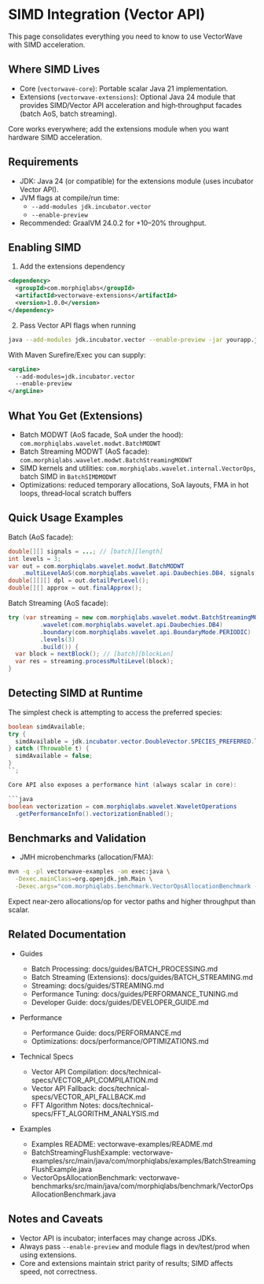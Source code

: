 # SIMD Integration (Vector API)

This page consolidates everything you need to know to use VectorWave with SIMD acceleration.

## Where SIMD Lives

- Core (`vectorwave-core`): Portable scalar Java 21 implementation.
- Extensions (`vectorwave-extensions`): Optional Java 24 module that provides SIMD/Vector API acceleration and high‑throughput facades (batch AoS, batch streaming).

Core works everywhere; add the extensions module when you want hardware SIMD acceleration.

## Requirements

- JDK: Java 24 (or compatible) for the extensions module (uses incubator Vector API).
- JVM flags at compile/run time:
  - `--add-modules jdk.incubator.vector`
  - `--enable-preview`
- Recommended: GraalVM 24.0.2 for +10–20% throughput.

## Enabling SIMD

1) Add the extensions dependency

```xml
<dependency>
  <groupId>com.morphiqlabs</groupId>
  <artifactId>vectorwave-extensions</artifactId>
  <version>1.0.0</version>
</dependency>
```

2) Pass Vector API flags when running

```bash
java --add-modules jdk.incubator.vector --enable-preview -jar yourapp.jar
```

With Maven Surefire/Exec you can supply:

```xml
<argLine>
  --add-modules=jdk.incubator.vector
  --enable-preview
</argLine>
```

## What You Get (Extensions)

- Batch MODWT (AoS facade, SoA under the hood): `com.morphiqlabs.wavelet.modwt.BatchMODWT`
- Batch Streaming MODWT (AoS facade): `com.morphiqlabs.wavelet.modwt.BatchStreamingMODWT`
- SIMD kernels and utilities: `com.morphiqlabs.wavelet.internal.VectorOps`, batch SIMD in `BatchSIMDMODWT`
- Optimizations: reduced temporary allocations, SoA layouts, FMA in hot loops, thread‑local scratch buffers

## Quick Usage Examples

Batch (AoS facade):

```java
double[][] signals = ...; // [batch][length]
int levels = 3;
var out = com.morphiqlabs.wavelet.modwt.BatchMODWT
    .multiLevelAoS(com.morphiqlabs.wavelet.api.Daubechies.DB4, signals, levels);
double[][][] dpl = out.detailPerLevel();
double[][] approx = out.finalApprox();
```

Batch Streaming (AoS facade):

```java
try (var streaming = new com.morphiqlabs.wavelet.modwt.BatchStreamingMODWT.Builder()
         .wavelet(com.morphiqlabs.wavelet.api.Daubechies.DB4)
         .boundary(com.morphiqlabs.wavelet.api.BoundaryMode.PERIODIC)
         .levels(3)
         .build()) {
  var block = nextBlock(); // [batch][blockLen]
  var res = streaming.processMultiLevel(block);
}
```

## Detecting SIMD at Runtime

The simplest check is attempting to access the preferred species:

```java
boolean simdAvailable;
try {
  simdAvailable = jdk.incubator.vector.DoubleVector.SPECIES_PREFERRED.length() > 1;
} catch (Throwable t) {
  simdAvailable = false;
}
``;

Core API also exposes a performance hint (always scalar in core):

```java
boolean vectorization = com.morphiqlabs.wavelet.WaveletOperations
  .getPerformanceInfo().vectorizationEnabled();
```

## Benchmarks and Validation

- JMH microbenchmarks (allocation/FMA):

```bash
mvn -q -pl vectorwave-examples -am exec:java \
  -Dexec.mainClass=org.openjdk.jmh.Main \
  -Dexec.args="com.morphiqlabs.benchmark.VectorOpsAllocationBenchmark -prof gc -f 1 -wi 5 -i 10"
```

Expect near‑zero allocations/op for vector paths and higher throughput than scalar.

## Related Documentation

- Guides
  - Batch Processing: docs/guides/BATCH_PROCESSING.md
  - Batch Streaming (Extensions): docs/guides/BATCH_STREAMING.md
  - Streaming: docs/guides/STREAMING.md
  - Performance Tuning: docs/guides/PERFORMANCE_TUNING.md
  - Developer Guide: docs/guides/DEVELOPER_GUIDE.md

- Performance
  - Performance Guide: docs/PERFORMANCE.md
  - Optimizations: docs/performance/OPTIMIZATIONS.md

- Technical Specs
  - Vector API Compilation: docs/technical-specs/VECTOR_API_COMPILATION.md
  - Vector API Fallback: docs/technical-specs/VECTOR_API_FALLBACK.md
  - FFT Algorithm Notes: docs/technical-specs/FFT_ALGORITHM_ANALYSIS.md

- Examples
  - Examples README: vectorwave-examples/README.md
  - BatchStreamingFlushExample: vectorwave-examples/src/main/java/com/morphiqlabs/examples/BatchStreamingFlushExample.java
  - VectorOpsAllocationBenchmark: vectorwave-benchmarks/src/main/java/com/morphiqlabs/benchmark/VectorOpsAllocationBenchmark.java

## Notes and Caveats

- Vector API is incubator; interfaces may change across JDKs.
- Always pass `--enable-preview` and module flags in dev/test/prod when using extensions.
- Core and extensions maintain strict parity of results; SIMD affects speed, not correctness.
